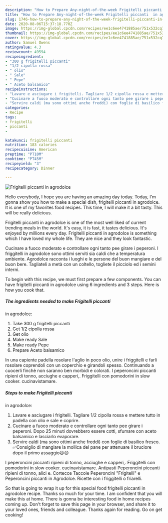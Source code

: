 ```yaml
---
description: "How to Prepare Any-night-of-the-week Frigitelli piccanti  in agrodolce"
title: "How to Prepare Any-night-of-the-week Frigitelli piccanti  in agrodolce"
slug: 1746-how-to-prepare-any-night-of-the-week-frigitelli-piccanti-in-agrodolce
date: 2020-08-06T15:37:18.770Z
image: https://img-global.cpcdn.com/recipes/ee1c6ee4741885ae/751x532cq70/frigitelli-piccanti-in-agrodolce-recipe-main-photo.jpg
thumbnail: https://img-global.cpcdn.com/recipes/ee1c6ee4741885ae/751x532cq70/frigitelli-piccanti-in-agrodolce-recipe-main-photo.jpg
cover: https://img-global.cpcdn.com/recipes/ee1c6ee4741885ae/751x532cq70/frigitelli-piccanti-in-agrodolce-recipe-main-photo.jpg
author: Samuel Owens
ratingvalue: 4.3
reviewcount: 49594
recipeingredient:
- "300 g frigitelli piccanti"
- "1/2 cipolla rossa"
- " olio"
- " Sale"
- " Pepe"
- " Aceto balsamico"
recipeinstructions:
- "Lavare e asciugare i frigitelli. Tagliare 1/2 cipolla rossa e mettere tutto in padella con olio e sale e coprire."
- "Cucinare a fuoco moderato e controllare ogni tanto pee girare i peperoni. Dopo 25 minuti dovrebbero essere cotti, sfumare con aceto balsamico e lasciarlo evaporare."
- "Servire caldi (ma sono ottimi anche freddi) con foglie di basilico fresco. ✅Consiglio di mangiare la mollica del pane per attenuare il bruciore dopo il primo assaggio😃😉"
categories:
- Recipe
tags:
- frigitelli
- piccanti
- 

katakunci: frigitelli piccanti  
nutrition: 183 calories
recipecuisine: American
preptime: "PT10M"
cooktime: "PT45M"
recipeyield: "3"
recipecategory: Dinner

---
```



![Frigitelli piccanti
 in agrodolce](https://img-global.cpcdn.com/recipes/ee1c6ee4741885ae/751x532cq70/frigitelli-piccanti-in-agrodolce-recipe-main-photo.jpg)

Hello everybody, I hope you are having an amazing day today. Today, I'm gonna show you how to make a special dish, frigitelli piccanti
 in agrodolce. It is one of my favorites food recipes. This time, I will make it a bit tasty. This will be really delicious.

Frigitelli piccanti
 in agrodolce is one of the most well liked of current trending meals in the world. It's easy, it is fast, it tastes delicious. It's enjoyed by millions every day. Frigitelli piccanti
 in agrodolce is something which I have loved my whole life. They are nice and they look fantastic.

Cucinare a fuoco moderato e controllare ogni tanto pee girare i peperoni. I friggitelli in agrodolce sono ottimi serviti sia caldi che a temperatura ambiente. Agrodolce racconta i luoghi e le persone del buon mangiare e del buon bere. Tagliateli a metà con un coltello, togliete il picciolo ed i semini interni.


To begin with this recipe, we must first prepare a few components. You can have frigitelli piccanti
 in agrodolce using 6 ingredients and 3 steps. Here is how you cook that.

<!--inarticleads1-->

##### The ingredients needed to make Frigitelli piccanti
 in agrodolce:

1. Take 300 g frigitelli piccanti
1. Get 1/2 cipolla rossa
1. Get  olio
1. Make ready  Sale
1. Make ready  Pepe
1. Prepare  Aceto balsamico


In una capiente padella rosolare l&#39;aglio in poco olio, unire i friggitelli e farli rosolare coprendoli con un coperchio e girandoli spesso. Continuando a cuocerli finchè non saranno ben morbidi e colorati. I peperoncini piccanti ripieni di tonno, acciughe e capperi,. Friggitelli con pomodorini in slow cooker. cucinavistamare. 

<!--inarticleads2-->

##### Steps to make Frigitelli piccanti
 in agrodolce:

1. Lavare e asciugare i frigitelli. Tagliare 1/2 cipolla rossa e mettere tutto in padella con olio e sale e coprire.
1. Cucinare a fuoco moderato e controllare ogni tanto pee girare i peperoni. Dopo 25 minuti dovrebbero essere cotti, sfumare con aceto balsamico e lasciarlo evaporare.
1. Servire caldi (ma sono ottimi anche freddi) con foglie di basilico fresco. ✅Consiglio di mangiare la mollica del pane per attenuare il bruciore dopo il primo assaggio😃😉


I peperoncini piccanti ripieni di tonno, acciughe e capperi,. Friggitelli con pomodorini in slow cooker. cucinavistamare. Antipasti Peperoncini piccanti ripieni di tonno, alici e. Cortecce Taccole Peperoncini &#34;Frigitelli&#34; e Peperoncini piccanti in Agrodolce. Ricette con i friggitelli o friarelli. 

So that is going to wrap it up for this special food frigitelli piccanti
 in agrodolce recipe. Thanks so much for your time. I am confident that you will make this at home. There is gonna be interesting food in home recipes coming up. Don't forget to save this page in your browser, and share it to your loved ones, friends and colleague. Thanks again for reading. Go on get cooking!
